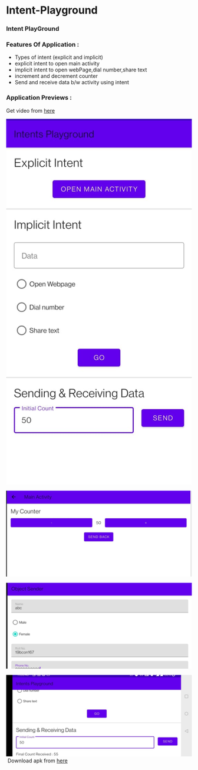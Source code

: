 # Intent-Playground
### Intent PlayGround

### Features Of Application :
- Types of intent (explicit and implicit)
​
- explicit intent to open main activity
​
- implicit intent to open webPage,dial number,share text
​
-   increment  and decrement counter 
​
- Send and receive data b/w activity using intent
​
### Application Previews :
 Get video from [here](https://drive.google.com/file/d/1Gl3v7UFwAo6brJKxA6ctB04ZQQbPW-ky/view?usp=sharing)
 
 
![1..png](https://github.com/priyal-gopawat/Storage/blob/main/Intent%20Playground/1.jpeg)

![1..png](https://github.com/priyal-gopawat/Storage/blob/main/Intent%20Playground/2.jpeg)

![1..png](https://github.com/priyal-gopawat/Storage/blob/main/Intent%20Playground/3.jpeg)

![1..png](https://github.com/priyal-gopawat/Storage/blob/main/Intent%20Playground/4.jpeg)
​
Download apk from [here](https://github.com/priyal-gopawat/Intent-Playground/releases/download/1.0/app-debug.apk)
